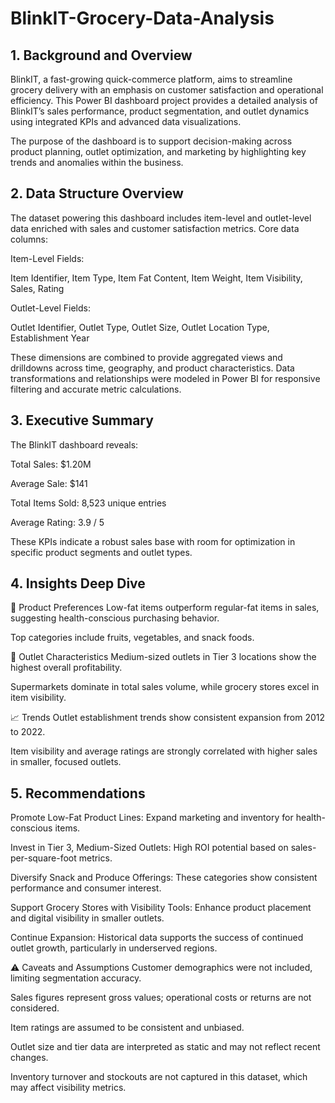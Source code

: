 # BlinkIT-Grocery-Data-Analysis

## 1. Background and Overview
BlinkIT, a fast-growing quick-commerce platform, aims to streamline grocery delivery with an emphasis on customer satisfaction and operational efficiency. This Power BI dashboard project provides a detailed analysis of BlinkIT’s sales performance, product segmentation, and outlet dynamics using integrated KPIs and advanced data visualizations.

The purpose of the dashboard is to support decision-making across product planning, outlet optimization, and marketing by highlighting key trends and anomalies within the business.

## 2. Data Structure Overview
The dataset powering this dashboard includes item-level and outlet-level data enriched with sales and customer satisfaction metrics. Core data columns:

Item-Level Fields:

Item Identifier, Item Type, Item Fat Content, Item Weight, Item Visibility, Sales, Rating

Outlet-Level Fields:

Outlet Identifier, Outlet Type, Outlet Size, Outlet Location Type, Establishment Year

These dimensions are combined to provide aggregated views and drilldowns across time, geography, and product characteristics. Data transformations and relationships were modeled in Power BI for responsive filtering and accurate metric calculations.

## 3. Executive Summary
The BlinkIT dashboard reveals:

Total Sales: $1.20M

Average Sale: $141

Total Items Sold: 8,523 unique entries

Average Rating: 3.9 / 5

These KPIs indicate a robust sales base with room for optimization in specific product segments and outlet types.

## 4. Insights Deep Dive
🥗 Product Preferences
Low-fat items outperform regular-fat items in sales, suggesting health-conscious purchasing behavior.

Top categories include fruits, vegetables, and snack foods.

🏪 Outlet Characteristics
Medium-sized outlets in Tier 3 locations show the highest overall profitability.

Supermarkets dominate in total sales volume, while grocery stores excel in item visibility.

📈 Trends
Outlet establishment trends show consistent expansion from 2012 to 2022.

Item visibility and average ratings are strongly correlated with higher sales in smaller, focused outlets.

## 5. Recommendations
Promote Low-Fat Product Lines: Expand marketing and inventory for health-conscious items.

Invest in Tier 3, Medium-Sized Outlets: High ROI potential based on sales-per-square-foot metrics.

Diversify Snack and Produce Offerings: These categories show consistent performance and consumer interest.

Support Grocery Stores with Visibility Tools: Enhance product placement and digital visibility in smaller outlets.

Continue Expansion: Historical data supports the success of continued outlet growth, particularly in underserved regions.

⚠️ Caveats and Assumptions
Customer demographics were not included, limiting segmentation accuracy.

Sales figures represent gross values; operational costs or returns are not considered.

Item ratings are assumed to be consistent and unbiased.

Outlet size and tier data are interpreted as static and may not reflect recent changes.

Inventory turnover and stockouts are not captured in this dataset, which may affect visibility metrics.
